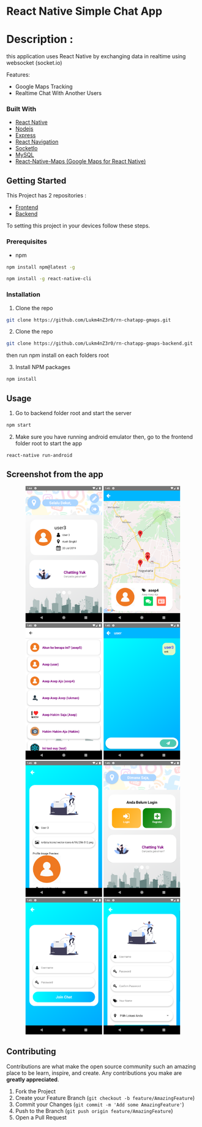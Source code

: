 # React Native Simple Chat App

# Description :
this application uses React Native by exchanging data in realtime using websocket (socket.io)

Features:
* Google Maps Tracking
* Realtime Chat With Another Users

### Built With
* [React Native](https://facebook.github.io/react-native/)
* [Nodejs](https://nodejs.org/)
* [Express](https://expressjs.com/)
* [React Navigation](https://reactnavigation.org/)
* [SocketIo](https://socket.io)
* [MySQL](https://mysql.com)
* [React-Native-Maps (Google Maps for React Native)](https://github.com/react-native-community/react-native-maps)

<!-- GETTING STARTED -->
## Getting Started

This Project has 2 repositories :
* [Frontend](https://github.com/Lukm4nZ3r0/rn-chatapp-gmaps)
* [Backend](https://github.com/Lukm4nZ3r0/rn-chatapp-gmaps-backend)

To setting this project in your devices follow these steps.

### Prerequisites

* npm
```sh
npm install npm@latest -g
```
```sh
npm install -g react-native-cli
```

### Installation

1. Clone the repo
```sh
git clone https://github.com/Lukm4nZ3r0/rn-chatapp-gmaps.git
```
2. Clone the repo
```sh
git clone https://github.com/Lukm4nZ3r0/rn-chatapp-gmaps-backend.git
```
then run npm install on each folders root

3. Install NPM packages
```sh
npm install
```

<!-- USAGE EXAMPLES -->
## Usage

1. Go to backend folder root and start the server
```sh
npm start
```
2. Make sure you have running android emulator then, go to the frontend folder root to start the app
```sh
react-native run-android
```
## Screenshot from the app
<p align='center'>
  <span>
  <img src='https://github.com/Lukm4nZ3r0/rn-chatapp-gmaps/blob/master/screenshot/Screenshot_1563605090.png' width=200 />
  <img src='https://github.com/Lukm4nZ3r0/rn-chatapp-gmaps/blob/master/screenshot/Screenshot_1563605112.png' width=200 />
  <img src='https://github.com/Lukm4nZ3r0/rn-chatapp-gmaps/blob/master/screenshot/Screenshot_1563605123.png' width=200 />
  <img src='https://github.com/Lukm4nZ3r0/rn-chatapp-gmaps/blob/master/screenshot/Screenshot_1563605138.png' width=200 />
  <img src='https://github.com/Lukm4nZ3r0/rn-chatapp-gmaps/blob/master/screenshot/Screenshot_1563605147.png' width=200 />
  <img src='https://github.com/Lukm4nZ3r0/rn-chatapp-gmaps/blob/master/screenshot/Screenshot_1563605152.png' width=200 />
  <img src='https://github.com/Lukm4nZ3r0/rn-chatapp-gmaps/blob/master/screenshot/Screenshot_1563605155.png' width=200 />
  <img src='https://github.com/Lukm4nZ3r0/rn-chatapp-gmaps/blob/master/screenshot/Screenshot_1563605160.png' width=200 />
  </span>
</p>

<!-- CONTRIBUTING -->
## Contributing

Contributions are what make the open source community such an amazing place to be learn, inspire, and create. Any contributions you make are **greatly appreciated**.

1. Fork the Project
2. Create your Feature Branch (`git checkout -b feature/AmazingFeature`)
3. Commit your Changes (`git commit -m 'Add some AmazingFeature'`)
4. Push to the Branch (`git push origin feature/AmazingFeature`)
5. Open a Pull Request
